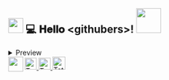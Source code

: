 <h2>
  <img src="https://raw.githubusercontent.com/MartinHeinz/MartinHeinz/master/wave.gif" width="30px">
  💻 𝐇𝐞𝐥𝐥𝐨 &lt;githubers&gt;!
  <img src='https://user-images.githubusercontent.com/5713670/87202985-820dcb80-c2b6-11ea-9f56-7ec461c497c3.gif' width="50"'>

</h2>

 <details>
    <summary>Preview</summary>
<br/>
  <img src="https://github.com/demartini/demartini/blob/master/code.gif" width="400px">
<br/>
  <h3>Tatiana Moreno</h3> é ✨ <em>SUPER APAIXONADA</em> ✨ por aprender e ensinar.
<br/>
Desde criança criava a sua realidade na mente.
Hoje, ela converte sua imaginação também em linhas de códigos.

Atualmente estuda as seguintes tecnologias:
- [HTML](https://www.w3schools.com/html/);
- [CSS](https://www.w3.org/Style/CSS/Overview.en.html);
- [JavaScript](https://www.javascript.com/);
- [Kotlin](https://kotlinlang.org/);
  </details>
  <a href="https://in.linkedin.com/in/tatmorenno">
    <img alt="Tatiana Emília Moreno | Linkedin" width="24px" src="https://github.com/TheDudeThatCode/TheDudeThatCode/blob/master/Assets/Linkedin.svg" />
  </a>
  <a href="https://www.instagram.com/tatmorenno/">
    <img alt="Tatiana Emília Moreno | Instagram" width="24px" src="https://github.com/TheDudeThatCode/TheDudeThatCode/blob/master/Assets/Instagram.svg" />
  </a>
  <a href="mailto:tatiana.emilia.morenno@gmail.com">
    <img alt="Tatiana Emília Moreno | Gmail" width="26px" src="https://github.com/TheDudeThatCode/TheDudeThatCode/blob/master/Assets/Gmail.svg" />
  </a>
    <img align='left' src="https://media.giphy.com/media/WUlplcMpOCEmTGBtBW/giphy.gif" width="30">
